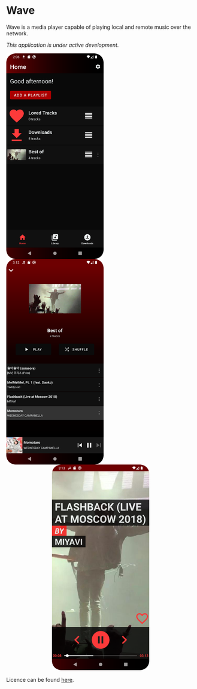 # Wave

Wave is a media player capable of playing local and remote music over the network.

_This application is under active development._

<p align="center">
    <img align="left" src="misc/images/app_home.png" alt="Wave - Home" width="260" />
    <img align="left" src="misc/images/app_playlist.png" alt="Wave - Playlist" width="260" />
    <img src="misc/images/app_player.png" alt="Wave - Player" width="260" />
</p>

Licence can be found [here](LICENCE.md).
